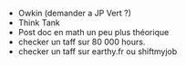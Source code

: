 - Owkin (demander a JP Vert ?)
- Think Tank 
- Post doc en math un peu plus théorique
- checker un taff sur 80 000 hours. 
- checker un taff sur earthy.fr ou shiftmyjob 